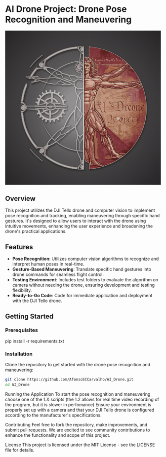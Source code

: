 # AI Drone Project: Drone Pose Recognition and Maneuvering

<p align="center">
  <img src="Imgs/Ai_drone.png" alt="Ai_Drone">
</p>

## Overview
This project utilizes the DJI Tello drone and computer vision to implement pose recognition and tracking, enabling maneuvering through specific hand gestures. It's designed to allow users to interact with the drone using intuitive movements, enhancing the user experience and broadening the drone's practical applications.

## Features
- **Pose Recognition**: Utilizes computer vision algorithms to recognize and interpret human poses in real-time.
- **Gesture-Based Maneuvering**: Translate specific hand gestures into drone commands for seamless flight control.
- **Testing Environment**: Includes test folders to evaluate the algorithm on camera without needing the drone, ensuring development and testing flexibility.
- **Ready-to-Go Code**: Code for immediate application and deployment with the DJI Tello drone.

## Getting Started

### Prerequisites
pip install -r requirements.txt

### Installation
Clone the repository to get started with the drone pose recognition and maneuvering:
```bash
git clone https://github.com/AfonsoSCCarvalho/AI_Drone.git
cd AI_Drone
```
Running the Application
To start the pose recognition and maneuvering choose one of the 1.X scripts (the 1.2 allows for real time video recording of the program, but it is slower in perfomance)
Ensure your environment is properly set up with a camera and that your DJI Tello drone is configured according to the manufacturer's specifications.

Contributing
Feel free to fork the repository, make improvements, and submit pull requests. We are excited to see community contributions to enhance the functionality and scope of this project.

License
This project is licensed under the MIT License - see the LICENSE file for details.
